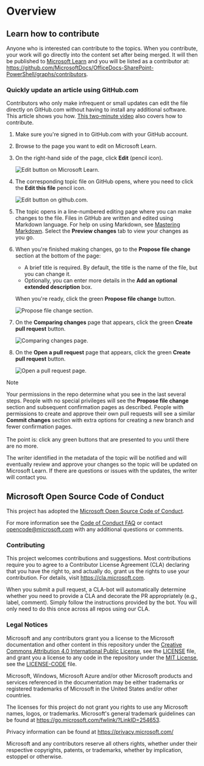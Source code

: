 # Overview

## Learn how to contribute

Anyone who is interested can contribute to the topics. When you contribute, your work will go directly into the content set after being merged. It will then be published to [Microsoft Learn](https://learn.microsoft.com/) and you will be listed as a contributor at: <https://github.com/MicrosoftDocs/OfficeDocs-SharePoint-PowerShell/graphs/contributors>.

### Quickly update an article using GitHub.com

Contributors who only make infrequent or small updates can edit the file directly on GitHub.com without having to install any additional software. This article shows you how. [This two-minute video](https://www.microsoft.com/videoplayer/embed/RE1XQTG) also covers how to contribute.

1. Make sure you're signed in to GitHub.com with your GitHub account.
2. Browse to the page you want to edit on Microsoft Learn.
3. On the right-hand side of the page, click **Edit** (pencil icon).

   ![Edit button on Microsoft Learn.](https://learn.microsoft.com/compliance/media/quick-update-edit.png)

4. The corresponding topic file on GitHub opens, where you need to click the **Edit this file** pencil icon.

   ![Edit button on github.com.](https://learn.microsoft.com/compliance/media/quick-update-github.png)

5. The topic opens in a line-numbered editing page where you can make changes to the file. Files in GitHub are written and edited using Markdown language. For help on using Markdown, see [Mastering Markdown](https://guides.github.com/features/mastering-markdown/). Select the **Preview changes** tab to view your changes as you go.

6. When you're finished making changes, go to the **Propose file change** section at the bottom of the page:

   - A brief title is required. By default, the title is the name of the file, but you can change it.
   - Optionally, you can enter more details in the **Add an optional extended description** box.

   When you're ready, click the green **Propose file change** button.

   ![Propose file change section.](https://learn.microsoft.com/compliance/media/propose-file-change.png)

7. On the **Comparing changes** page that appears, click the green **Create pull request** button.

   ![Comparing changes page.](https://learn.microsoft.com/compliance/media/comparing-changes-page.png)

8. On the **Open a pull request** page that appears, click the green **Create pull request** button.

   ![Open a pull request page.](https://learn.microsoft.com/compliance/media/open-a-pull-request-page.png)

> [!NOTE]
> Your permissions in the repo determine what you see in the last several steps. People with no special privileges will see the **Propose file change** section and subsequent confirmation pages as described. People with permissions to create and approve their own pull requests will see a similar **Commit changes** section with extra options for creating a new branch and fewer confirmation pages.<br/><br/>The point is: click any green buttons that are presented to you until there are no more.

The writer identified in the metadata of the topic will be notified and will eventually review and approve your changes so the topic will be updated on Microsoft Learn. If there are questions or issues with the updates, the writer will contact you.

## Microsoft Open Source Code of Conduct

This project has adopted the [Microsoft Open Source Code of Conduct](https://opensource.microsoft.com/codeofconduct/).

For more information see the [Code of Conduct FAQ](https://opensource.microsoft.com/codeofconduct/faq/) or contact [opencode@microsoft.com](mailto:opencode@microsoft.com) with any additional questions or comments.

### Contributing

This project welcomes contributions and suggestions.  Most contributions require you to agree to a Contributor License Agreement (CLA) declaring that you have the right to, and actually do, grant us the rights to use your contribution. For details, visit <https://cla.microsoft.com>.

When you submit a pull request, a CLA-bot will automatically determine whether you need to provide a CLA and decorate the PR appropriately (e.g., label, comment). Simply follow the instructions provided by the bot. You will only need to do this once across all repos using our CLA.

### Legal Notices

Microsoft and any contributors grant you a license to the Microsoft documentation and other content in this repository under the [Creative Commons Attribution 4.0 International Public License](https://creativecommons.org/licenses/by/4.0/legalcode), see the [LICENSE](LICENSE) file, and grant you a license to any code in the repository under the [MIT License](https://opensource.org/licenses/MIT), see the [LICENSE-CODE](LICENSE-CODE) file.

Microsoft, Windows, Microsoft Azure and/or other Microsoft products and services referenced in the documentation may be either trademarks or registered trademarks of Microsoft in the United States and/or other countries.

The licenses for this project do not grant you rights to use any Microsoft names, logos, or trademarks. Microsoft's general trademark guidelines can be found at <https://go.microsoft.com/fwlink/?LinkID=254653>.

Privacy information can be found at <https://privacy.microsoft.com/>

Microsoft and any contributors reserve all others rights, whether under their respective copyrights, patents, or trademarks, whether by implication, estoppel or otherwise.
